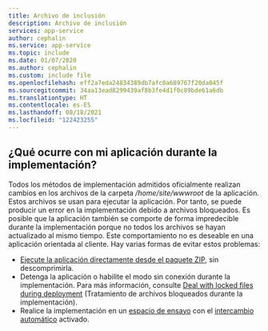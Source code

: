 ```yaml
---
title: Archivo de inclusión
description: Archivo de inclusión
services: app-service
author: cephalin
ms.service: app-service
ms.topic: include
ms.date: 01/07/2020
ms.author: cephalin
ms.custom: include file
ms.openlocfilehash: eff2a7eda24834389db7afc0a689767f20da045f
ms.sourcegitcommit: 34aa13ead8299439af8b3fe4d1f0c89bde61a6db
ms.translationtype: HT
ms.contentlocale: es-ES
ms.lasthandoff: 08/18/2021
ms.locfileid: "122423255"
---
```

## <a name="what-happens-to-my-app-during-deployment"></a>¿Qué ocurre con mi aplicación durante la implementación?

Todos los métodos de implementación admitidos oficialmente realizan cambios en los archivos de la carpeta */home/site/wwwroot* de la aplicación. Estos archivos se usan para ejecutar la aplicación. Por tanto, se puede producir un error en la implementación debido a archivos bloqueados. Es posible que la aplicación también se comporte de forma impredecible durante la implementación porque no todos los archivos se hayan actualizado al mismo tiempo. Este comportamiento no es deseable en una aplicación orientada al cliente. Hay varias formas de evitar estos problemas:

- [Ejecute la aplicación directamente desde el paquete ZIP](../articles/app-service/deploy-run-package.md), sin descomprimirla.
- Detenga la aplicación o habilite el modo sin conexión durante la implementación. Para más información, consulte [Deal with locked files during deployment](https://github.com/projectkudu/kudu/wiki/Dealing-with-locked-files-during-deployment) (Tratamiento de archivos bloqueados durante la implementación).
- Realice la implementación en un [espacio de ensayo](../articles/app-service/deploy-staging-slots.md) con el [intercambio automático](../articles/app-service/deploy-staging-slots.md#configure-auto-swap) activado. 
